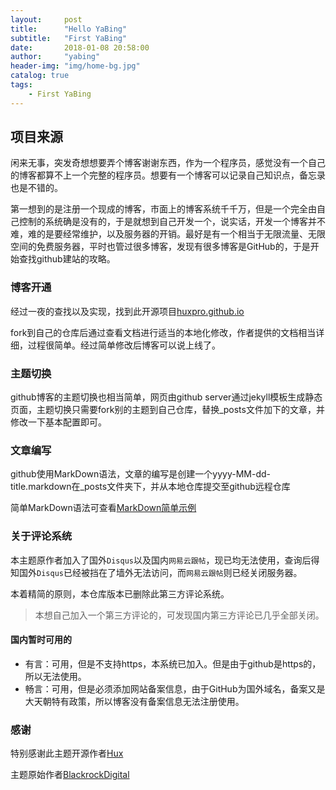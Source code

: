 ```yaml
---
layout:     post
title:      "Hello YaBing"
subtitle:   "First YaBing"
date:       2018-01-08 20:58:00
author:     "yabing"
header-img: "img/home-bg.jpg"
catalog: true
tags:
    - First YaBing
---
```


## 项目来源
闲来无事，突发奇想想要弄个博客谢谢东西，作为一个程序员，感觉没有一个自己的博客都算不上一个完整的程序员。想要有一个博客可以记录自己知识点，备忘录也是不错的。

第一想到的是注册一个现成的博客，市面上的博客系统千千万，但是一个完全由自己控制的系统确是没有的，于是就想到自己开发一个，说实话，开发一个博客并不难，难的是要经常维护，以及服务器的开销。最好是有一个相当于无限流量、无限空间的免费服务器，平时也管过很多博客，发现有很多博客是GitHub的，于是开始查找github建站的攻略。

### 博客开通
经过一夜的查找以及实现，找到此开源项目[huxpro.github.io](https://github.com/Huxpro/huxpro.github.io)

fork到自己的仓库后通过查看文档进行适当的本地化修改，作者提供的文档相当详细，过程很简单。经过简单修改后博客可以说上线了。

### 主题切换
github博客的主题切换也相当简单，网页由github server通过jekyll模板生成静态页面，主题切换只需要fork别的主题到自己仓库，替换_posts文件加下的文章，并修改一下基本配置即可。

### 文章编写
github使用MarkDown语法，文章的编写是创建一个yyyy-MM-dd-title.markdown在_posts文件夹下，并从本地仓库提交至github远程仓库

简单MarkDown语法可查看[MarkDown简单示例](https://papio0112.github.io/2018/01/07/markdown%E8%AF%AD%E6%B3%95%E7%AE%80%E4%BB%8B/)

### 关于评论系统
本主题原作者加入了国外`Disqus`以及国内`网易云跟帖`，现已均无法使用，查询后得知国外`Disqus`已经被挡在了墙外无法访问，而`网易云跟帖`则已经关闭服务器。

本着精简的原则，本仓库版本已删除此第三方评论系统。

>本想自己加入一个第三方评论的，可发现国内第三方评论已几乎全部关闭。

#### 国内暂时可用的

- 有言：可用，但是不支持https，本系统已加入。但是由于github是https的，所以无法使用。
- 畅言：可用，但是必须添加网站备案信息，由于GitHub为国外域名，备案又是大天朝特有政策，所以博客没有备案信息无法注册使用。

### 感谢
特别感谢此主题开源作者[Hux](https://github.com/Huxpro)

主题原始作者[BlackrockDigital](https://github.com/BlackrockDigital)